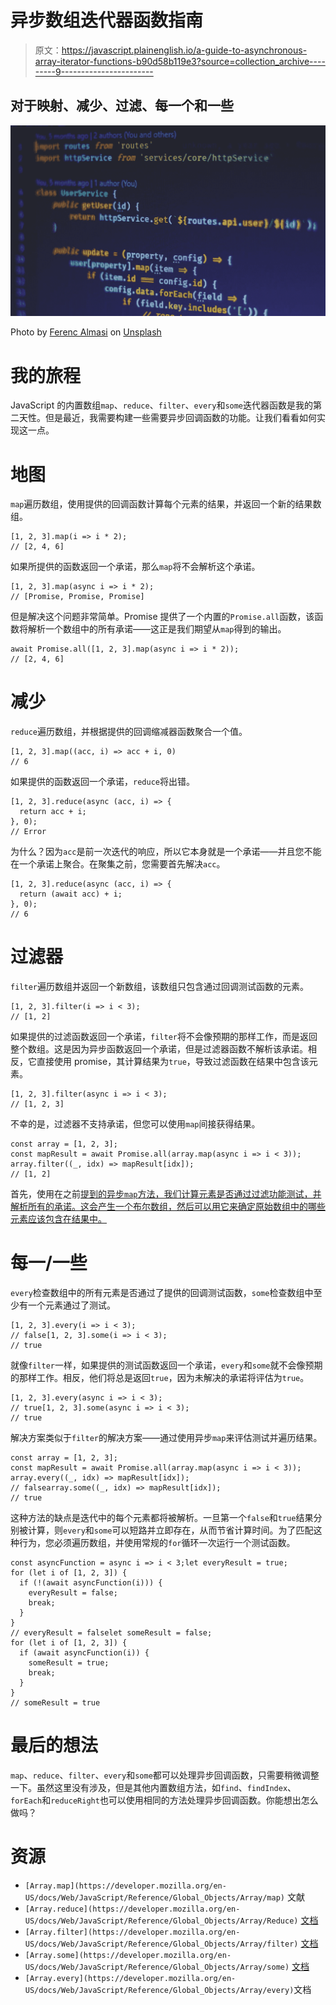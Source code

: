 # 异步数组迭代器函数指南

> 原文：<https://javascript.plainenglish.io/a-guide-to-asynchronous-array-iterator-functions-b90d58b119e3?source=collection_archive---------9----------------------->

## 对于映射、减少、过滤、每一个和一些

![](img/d7ec803b211bbe828d1ed4277c92b5b7.png)

Photo by [Ferenc Almasi](https://unsplash.com/@flowforfrank?utm_source=medium&utm_medium=referral) on [Unsplash](https://unsplash.com?utm_source=medium&utm_medium=referral)

# 我的旅程

JavaScript 的内置数组`map`、`reduce`、`filter`、`every`和`some`迭代器函数是我的第二天性。但是最近，我需要构建一些需要异步回调函数的功能。让我们看看如何实现这一点。

# 地图

`map`遍历数组，使用提供的回调函数计算每个元素的结果，并返回一个新的结果数组。

```
[1, 2, 3].map(i => i * 2);
// [2, 4, 6]
```

如果所提供的函数返回一个承诺，那么`map`将不会解析这个承诺。

```
[1, 2, 3].map(async i => i * 2);
// [Promise, Promise, Promise]
```

但是解决这个问题非常简单。Promise 提供了一个内置的`Promise.all`函数，该函数将解析一个数组中的所有承诺——这正是我们期望从`map`得到的输出。

```
await Promise.all([1, 2, 3].map(async i => i * 2));
// [2, 4, 6]
```

# 减少

`reduce`遍历数组，并根据提供的回调缩减器函数聚合一个值。

```
[1, 2, 3].map((acc, i) => acc + i, 0)
// 6
```

如果提供的函数返回一个承诺，`reduce`将出错。

```
[1, 2, 3].reduce(async (acc, i) => {
  return acc + i;
}, 0);
// Error
```

为什么？因为`acc`是前一次迭代的响应，所以它本身就是一个承诺——并且您不能在一个承诺上聚合。在聚集之前，您需要首先解决`acc`。

```
[1, 2, 3].reduce(async (acc, i) => {
  return (await acc) + i;
}, 0);
// 6
```

# 过滤器

`filter`遍历数组并返回一个新数组，该数组只包含通过回调测试函数的元素。

```
[1, 2, 3].filter(i => i < 3);
// [1, 2]
```

如果提供的过滤函数返回一个承诺，`filter`将不会像预期的那样工作，而是返回整个数组。这是因为异步函数返回一个承诺，但是过滤器函数不解析该承诺。相反，它直接使用 promise，其计算结果为`true`，导致过滤函数在结果中包含该元素。

```
[1, 2, 3].filter(async i => i < 3);
// [1, 2, 3]
```

不幸的是，过滤器不支持承诺，但您可以使用`map`间接获得结果。

```
const array = [1, 2, 3];
const mapResult = await Promise.all(array.map(async i => i < 3));
array.filter((_, idx) => mapResult[idx]);
// [1, 2]
```

首先，使用在之前[提到的异步`map`方法，我们计算元素是否通过过滤功能测试，并解析所有的承诺。这会产生一个布尔数组，然后可以用它来确定原始数组中的哪些元素应该包含在结果中。](#1a14)

# 每一/一些

`every`检查数组中的所有元素是否通过了提供的回调测试函数，`some`检查数组中至少有一个元素通过了测试。

```
[1, 2, 3].every(i => i < 3);
// false[1, 2, 3].some(i => i < 3);
// true
```

就像`filter`一样，如果提供的测试函数返回一个承诺，`every`和`some`就不会像预期的那样工作。相反，他们将总是返回`true`，因为未解决的承诺将评估为`true`。

```
[1, 2, 3].every(async i => i < 3);
// true[1, 2, 3].some(async i => i < 3);
// true
```

解决方案类似于`filter`的解决方案——通过使用异步`map`来评估测试并遍历结果。

```
const array = [1, 2, 3];
const mapResult = await Promise.all(array.map(async i => i < 3));
array.every((_, idx) => mapResult[idx]);
// falsearray.some((_, idx) => mapResult[idx]);
// true
```

这种方法的缺点是迭代中的每个元素都将被解析。一旦第一个`false`和`true`结果分别被计算，则`every`和`some`可以短路并立即存在，从而节省计算时间。为了匹配这种行为，您必须遍历数组，并使用常规的`for`循环一次运行一个测试函数。

```
const asyncFunction = async i => i < 3;let everyResult = true;
for (let i of [1, 2, 3]) {
  if (!(await asyncFunction(i))) {
    everyResult = false;
    break;
  }
}
// everyResult = falselet someResult = false;
for (let i of [1, 2, 3]) {
  if (await asyncFunction(i)) {
    someResult = true;
    break;
  }
}
// someResult = true
```

# 最后的想法

`map`、`reduce`、`filter`、`every`和`some`都可以处理异步回调函数，只需要稍微调整一下。虽然这里没有涉及，但是其他内置数组方法，如`find`、`findIndex`、`forEach`和`reduceRight`也可以使用相同的方法处理异步回调函数。你能想出怎么做吗？

# 资源

*   `[Array.map](https://developer.mozilla.org/en-US/docs/Web/JavaScript/Reference/Global_Objects/Array/map)` 文献
*   `[Array.reduce](https://developer.mozilla.org/en-US/docs/Web/JavaScript/Reference/Global_Objects/Array/Reduce)` [文档](https://developer.mozilla.org/en-US/docs/Web/JavaScript/Reference/Global_Objects/Array/Reduce)
*   `[Array.filter](https://developer.mozilla.org/en-US/docs/Web/JavaScript/Reference/Global_Objects/Array/filter)` [文档](https://developer.mozilla.org/en-US/docs/Web/JavaScript/Reference/Global_Objects/Array/filter)
*   `[Array.some](https://developer.mozilla.org/en-US/docs/Web/JavaScript/Reference/Global_Objects/Array/some)` [文档](https://developer.mozilla.org/en-US/docs/Web/JavaScript/Reference/Global_Objects/Array/some)
*   `[Array.every](https://developer.mozilla.org/en-US/docs/Web/JavaScript/Reference/Global_Objects/Array/every)`文档